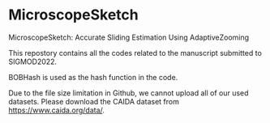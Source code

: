 # MicroscopeSketch

MicroscopeSketch: Accurate Sliding Estimation Using AdaptiveZooming

This repostory contains all the codes related to the manuscript submitted to SIGMOD2022.

BOBHash is used as the hash function in the code.

Due to the file size limitation in Github, we cannot upload all of our used datasets. Please download the CAIDA dataset from https://www.caida.org/data/.
